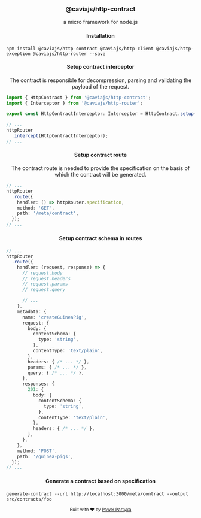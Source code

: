 <div align="center">
<h3>@caviajs/http-contract</h3>
<p>a micro framework for node.js</p>
</div>

<div align="center">
<h4>Installation</h4>
</div>

```shell
npm install @caviajs/http-contract @caviajs/http-client @caviajs/http-exception @caviajs/http-router --save
```

<div align="center">
<h4>Setup contract interceptor</h4>
<div><span>The contract is responsible for decompression, parsing and validating the payload of the request.</span></div>
</div>

```typescript
import { HttpContract } from '@caviajs/http-contract';
import { Interceptor } from '@caviajs/http-router';

export const HttpContractInterceptor: Interceptor = HttpContract.setup();
```

```typescript
// ...
httpRouter
  .intercept(HttpContractInterceptor);
// ...
```

<div align="center">
<h4>Setup contract route</h4>
<span>The contract route is needed to provide the specification on the basis of which the contract will be generated.</span>
</div>

```typescript
// ...
httpRouter
  .route({
    handler: () => httpRouter.specification,
    method: 'GET',
    path: '/meta/contract',
  });
// ...
```

<div align="center">
<h4>Setup contract schema in routes</h4>
</div>

```typescript
// ...
httpRouter
  .route({
    handler: (request, response) => {
      // request.body
      // request.headers
      // request.params
      // request.query

      // ...
    },
    metadata: {
      name: 'createGuineaPig',
      request: {
        body: {
          contentSchema: {
            type: 'string',
          },
          contentType: 'text/plain',
        },
        headers: { /* ... */ },
        params: { /* ... */ },
        query: { /* ... */ },
      },
      responses: {
        201: {
          body: {
            contentSchema: {
              type: 'string',
            },
            contentType: 'text/plain',
          },
          headers: { /* ... */ },
        },
      },
    },
    method: 'POST',
    path: '/guinea-pigs',
  });
// ...
```

<div align="center">
<h4>Generate a contract based on specification</h4>
</div>

```shell
generate-contract --url http://localhost:3000/meta/contract --output src/contracts/foo
```

<div align="center">
  <sub>Built with ❤︎ by <a href="https://partyka.dev">Paweł Partyka</a></sub>
</div>
